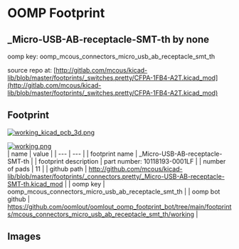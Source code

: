 # OOMP Footprint  
## _Micro-USB-AB-receptacle-SMT-th  by none  
  
oomp key: oomp_mcous_connectors_micro_usb_ab_receptacle_smt_th  
  
source repo at: [http://gitlab.com/mcous/kicad-lib/blob/master/footprints/_switches.pretty/CFPA-1FB4-A2T.kicad_mod](http://gitlab.com/mcous/kicad-lib/blob/master/footprints/_switches.pretty/CFPA-1FB4-A2T.kicad_mod)  
## Footprint  
  
[![working_kicad_pcb_3d.png](working_kicad_pcb_3d_600.png)](working_kicad_pcb_3d.png)  
  
[![working.png](working_600.png)](working.png)  
| name | value | 
| --- | --- | 
| footprint name | _Micro-USB-AB-receptacle-SMT-th | 
| footprint description | part number: 10118193-0001LF | 
| number of pads | 11 | 
| github path | http://github.com/mcous/kicad-lib/blob/master/footprints/_connectors.pretty/_Micro-USB-AB-receptacle-SMT-th.kicad_mod | 
| oomp key | oomp_mcous_connectors_micro_usb_ab_receptacle_smt_th | 
| oomp bot github | https://github.com/oomlout/oomlout_oomp_footprint_bot/tree/main/footprints/mcous_connectors_micro_usb_ab_receptacle_smt_th/working | 
## Images  
